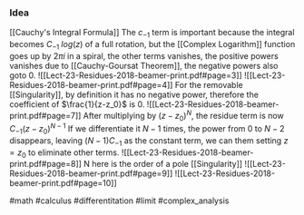 ### Idea
[[Cauchy's Integral Formula]]
The $c_{-1}$ term is important because the integral becomes $C_{-1}\;log(z)$ of a full rotation, but the [[Complex Logarithm]] function goes up by $2\pi i$ in a spiral, the other terms vanishes, the positive powers vanishes due to [[Cauchy-Goursat Theorem]], the negative powers also goto 0. 
![[Lect-23-Residues-2018-beamer-print.pdf#page=3]]
![[Lect-23-Residues-2018-beamer-print.pdf#page=4]]
For the removable [[Singularity]], by definition it has no negative power, therefore the coefficient of $\frac{1}{z-z_0}$  is 0. 
![[Lect-23-Residues-2018-beamer-print.pdf#page=7]]
After multiplying by $(z-z_0)^N$, the residue term is now $C_{-1}(z-z_0)^{N-1}$
If we differentiate it $N-1$ times, the power from $0$ to $N-2$ disappears, leaving $(N-1)C_{-1}$ 
as the constant term, we can them setting $z = z_0$ to eliminate other terms. 
![[Lect-23-Residues-2018-beamer-print.pdf#page=8]] 
N here is the order of a pole [[Singularity]]
![[Lect-23-Residues-2018-beamer-print.pdf#page=9]]
![[Lect-23-Residues-2018-beamer-print.pdf#page=10]]

#math #calculus #differentitation #limit #complex_analysis  



